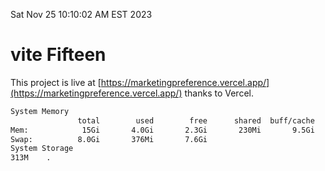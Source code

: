 Sat Nov 25 10:10:02 AM EST 2023

# vite Fifteen


This project is live at [https://marketingpreference.vercel.app/](https://marketingpreference.vercel.app/) thanks to Vercel.

```bash
System Memory
               total        used        free      shared  buff/cache   available
Mem:            15Gi       4.0Gi       2.3Gi       230Mi       9.5Gi        11Gi
Swap:          8.0Gi       376Mi       7.6Gi
System Storage
313M	.

